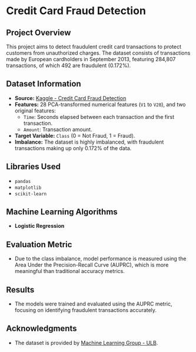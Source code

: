 # Credit Card Fraud Detection

## Project Overview
This project aims to detect fraudulent credit card transactions to protect customers from unauthorized charges. The dataset consists of transactions made by European cardholders in September 2013, featuring 284,807 transactions, of which 492 are fraudulent (0.172%). 

## Dataset Information
- **Source:** [Kaggle - Credit Card Fraud Detection](https://www.kaggle.com/mlg-ulb/creditcardfraud)
- **Features:** 28 PCA-transformed numerical features (`V1` to `V28`), and two original features: 
  - `Time`: Seconds elapsed between each transaction and the first transaction.
  - `Amount`: Transaction amount.
- **Target Variable:** `Class` (0 = Not Fraud, 1 = Fraud).
- **Imbalance:** The dataset is highly imbalanced, with fraudulent transactions making up only 0.172% of the data.

## Libraries Used
- `pandas`
- `matplotlib`
- `scikit-learn`

## Machine Learning Algorithms
- **Logistic Regression**

## Evaluation Metric
- Due to the class imbalance, model performance is measured using the Area Under the Precision-Recall Curve (AUPRC), which is more meaningful than traditional accuracy metrics.

## Results
- The models were trained and evaluated using the AUPRC metric, focusing on identifying fraudulent transactions accurately.

## Acknowledgments
- The dataset is provided by [Machine Learning Group - ULB](https://www.kaggle.com/mlg-ulb/creditcardfraud).
